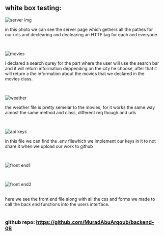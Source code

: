 ## white box testing:

![server img](img/Screenshot(288).png)

in this photo we can see the server page which gethers all the pathes for our urls and declearing and declearing an HTTP tag for each and everyone.


<br>

![movies](img/Screenshot(289).png)

i declared a search qurey for the part where the user will use the search bar and it will return information deppending on the city he choose, after that it will return a the information about the movies that we declared in the movies class.

<br>

![weather](img/Screenshot(290).png)

the weather file is pretty semelar to the movies, for it works the same way almost the same method and class, different req though and urls


<br>

![api keys](img/Screenshot(291).png)

in this file we can find the .env filewhich we implement our keys in it to not share it when we upload our work to github


<br>

![front end1](img/Screenshot(292).png)


<br>

![front end2](img/Screenshot(293).png)

<br>
here we see the front end file along with all the css and forms we made to call the back end functions into the users interface.


<br>

<br>

### github repo: https://github.com/MuradAbuArqoub/backend-08 
